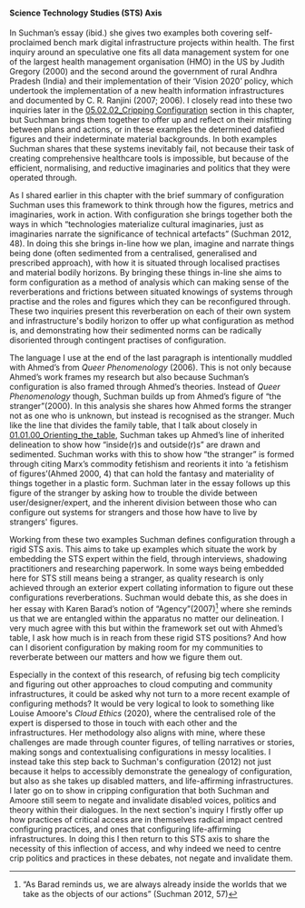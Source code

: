 
#### Science Technology Studies (STS) Axis

In Suchman’s essay (ibid.) she gives two examples both covering self-proclaimed bench mark digital infrastructure projects within health. The first inquiry around an speculative one fits all data management system for one of the largest health management organisation (HMO) in the US by Judith Gregory (2000) and the second around the government of rural Andhra Pradesh (India) and their implementation of  their ‘Vision 2020’ policy, which undertook the implementation of a new health information infrastructures and documented by C. R. Ranjini (2007; 2006). I closely read into these two inquiries later in the [05.02.02_Cripping Configuration](05.02.02_Cripping%20Configuration.md) section in this chapter, but Suchman brings them together to offer up and reflect on their misfitting between plans and actions, or in these examples the determined datafied figures and their indeterminate material backgrounds. In both examples Suchman shares that these systems inevitably fail, not because their task of creating comprehensive healthcare tools is impossible, but because of the efficient, normalising, and reductive imaginaries and politics that they were operated through. 

As I shared earlier in this chapter with the brief summary of configuration Suchman uses this framework to think through how the figures, metrics and imaginaries, work in action. With configuration she brings together both the ways in which “technologies materialize cultural imaginaries, just as imaginaries narrate the significance of technical artefacts” (Suchman 2012, 48). In doing this she brings in-line how we plan, imagine and narrate things being done (often sedimented from a centralised, generalised and prescribed approach), with how it is situated through localised practises and material bodily horizons. By bringing these things in-line she aims to form configuration as a method of analysis which can making sense of the reverberations and frictions between situated knowings of systems through practise and the roles and figures which they can be reconfigured through. These two inquiries present this reverberation on each of their own system and infrastructure's bodily horizon to offer up what configuration as method is, and demonstrating how their sedimented norms can be radically disoriented through contingent practises of configuration.

The language I use at the end of the last paragraph is intentionally muddled with Ahmed’s from _Queer Phenomenology_ (2006). This is not only because Ahmed’s work frames my research but also because Suchman’s configuration is also framed through Ahmed’s theories. Instead of _Queer Phenomenology_ though, Suchman builds up from Ahmed’s figure of “the stranger”(2000). In this analysis she shares how Ahmed forms the stranger not as one who is unknown, but instead is recognised as the stranger. Much like the line that divides the family table, that I talk about closely in [01.01.00_Orienting_the_table](../../01_Disability_justice_and_life_affirmation_flipping_the_table/01_entries/01.01.00_Orienting_the_table.md), Suchman takes up Ahmed’s line of inherited delineation to show how “inside(r)s and outside(r)s” are drawn and sedimented. Suchman works with this to show how “the stranger” is formed through citing Marx’s commodity fetishism and reorients it into ‘a fetishism of figures’(Ahmed 2000, 4) that can hold the fantasy and materiality of things together in a plastic form. Suchman later in the essay follows up this figure of the stranger by asking how to trouble the divide between user/designer/expert, and the inherent division between those who can configure out systems for strangers and those how have to live by strangers' figures.

Working from these two examples Suchman defines configuration through a rigid STS axis. This aims to take up examples which situate the work by embedding the STS expert within the field, through interviews, shadowing practitioners and researching paperwork. In some ways being embedded here for STS still means being a stranger, as quality research is only achieved through an exterior expert collating information to figure out these configurations reverberations. Suchman would debate this, as she does in her essay with Karen Barad’s notion of “Agency”(2007)[^2b] where she reminds us that we are entangled within the apparatus no matter our delineation. I very much agree with this but within the framework set out with Ahmed’s table, I ask how much is in reach from these rigid STS positions? And how can I disorient configuration by making room for my communities to reverberate between our matters and how we figure them out.

Especially in the context of this research, of refusing big tech complicity and figuring out other approaches to cloud computing and community infrastructures, it could be asked why not turn to a more recent example of configuring methods? It would be very logical to look to something like Louise Amoore's _Cloud Ethics_ (2020), where the centralised role of the expert is dispersed to those in touch with each other and the infrastructures. Her methodology also aligns with mine, where these challenges are made through counter figures, of telling narratives or stories, making songs and contextualising configurations in messy localities. I instead take this step back to Suchman's configuration (2012) not just because it helps to accessibly demonstrate the genealogy of configuration, but also as she takes up disabled matters, and life-affirming infrastructures. I later go on to show in cripping configuration that both Suchman and Amoore still seem to negate and invalidate disabled voices, politics and theory within their dialogues. In the next section's inquiry I firstly offer up how practices of critical access are in themselves radical impact centred configuring practices, and ones that configuring life-affirming infrastructures. In doing this I then return to this STS axis to share the necessity of this inflection of access, and why indeed we need to centre crip politics and practices in these debates, not negate and invalidate them.


[^2b]: “As Barad reminds us, we are always already inside the worlds that we take as the objects of our actions” (Suchman 2012, 57)
